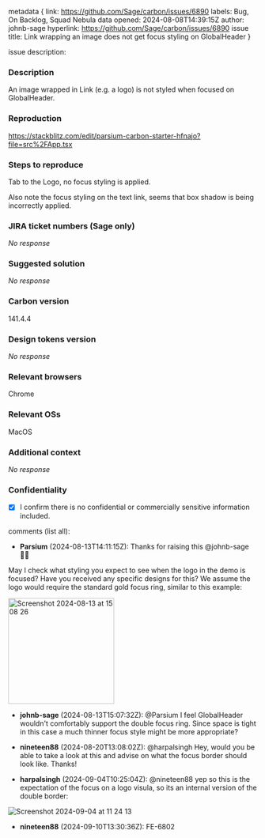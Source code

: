metadata {
link: https://github.com/Sage/carbon/issues/6890
labels: Bug, On Backlog, Squad Nebula
data opened: 2024-08-08T14:39:15Z
author: johnb-sage
hyperlink: https://github.com/Sage/carbon/issues/6890
issue title: Link wrapping an image does not get focus styling on GlobalHeader
}

issue description:
### Description

An image wrapped in Link (e.g. a logo) is not styled when focused on GlobalHeader.

### Reproduction

https://stackblitz.com/edit/parsium-carbon-starter-hfnajo?file=src%2FApp.tsx

### Steps to reproduce

Tab to the Logo, no focus styling is applied.

Also note the focus styling on the text link, seems that box shadow is being incorrectly applied.

### JIRA ticket numbers (Sage only)

_No response_

### Suggested solution

_No response_

### Carbon version

141.4.4

### Design tokens version

_No response_

### Relevant browsers

Chrome

### Relevant OSs

MacOS

### Additional context

_No response_

### Confidentiality

- [X] I confirm there is no confidential or commercially sensitive information included.

comments (list all):
- **Parsium** (2024-08-13T14:11:15Z):
  Thanks for raising this @johnb-sage 👍🏼 

May I check what styling you expect to see when the logo in the demo is focused? Have you received any specific designs for this? We assume the logo would require the standard gold focus ring, similar to this example:

<img width="214" alt="Screenshot 2024-08-13 at 15 08 26" src="https://github.com/user-attachments/assets/051d7488-4fed-47b6-8d06-a70ff09414d3">


- **johnb-sage** (2024-08-13T15:07:32Z):
  @Parsium I feel GlobalHeader wouldn't comfortably support the double focus ring. Since space is tight in this case a much thinner focus style might be more appropriate?

- **nineteen88** (2024-08-20T13:08:02Z):
  @harpalsingh Hey, would you be able to take a look at this and advise on what the focus border should look like. Thanks!

- **harpalsingh** (2024-09-04T10:25:04Z):
  @nineteen88 yep so this is the expectation of the focus on a logo visula, so its an internal version of the double border:

![Screenshot 2024-09-04 at 11 24 13](https://github.com/user-attachments/assets/2af9d2d6-04e4-4bb3-bec1-153e64885ffa)


- **nineteen88** (2024-09-10T13:30:36Z):
  FE-6802


